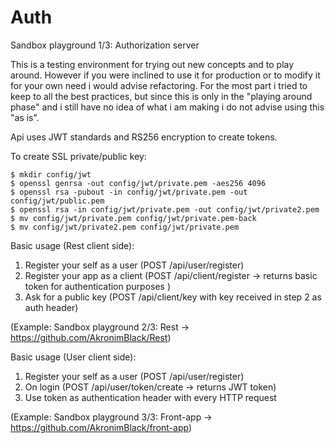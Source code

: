# Auth

Sandbox playground 1/3: Authorization server

This is a testing environment for trying out new concepts and to play around. However if you were inclined 
to use it for production or to modify it for your own need i would advise refactoring. For the most part i tried to keep to 
all the best practices, but since this is only in the "playing around phase" and i still have no idea of what i am making i do not 
advise using this "as is".


Api uses JWT standards and RS256 encryption to create tokens.

To create SSL private/public key: 
```
$ mkdir config/jwt
$ openssl genrsa -out config/jwt/private.pem -aes256 4096
$ openssl rsa -pubout -in config/jwt/private.pem -out config/jwt/public.pem
$ openssl rsa -in config/jwt/private.pem -out config/jwt/private2.pem
$ mv config/jwt/private.pem config/jwt/private.pem-back
$ mv config/jwt/private2.pem config/jwt/private.pem
```
Basic usage (Rest client side):

1. Register your self as a user (POST /api/user/register)
2. Register your app as a client (POST /api/client/register -> returns basic token for authentication purposes )
3. Ask for a public key (POST /api/client/key with key received in step 2 as auth header)

(Example: Sandbox playground 2/3: Rest ->  https://github.com/AkronimBlack/Rest)

Basic usage (User client side):

1. Register your self as a user (POST /api/user/register)
2. On login (POST /api/user/token/create -> returns JWT token)
3. Use token as authentication header with every HTTP request

(Example: Sandbox playground 3/3: Front-app ->  https://github.com/AkronimBlack/front-app)




